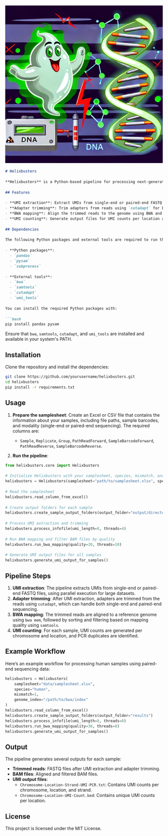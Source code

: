 ![Helixbusters Image](https://github.com/luglilab/helixbusters/blob/master/logo.png)

```markdown
# Helixbusters

**Helixbusters** is a Python-based pipeline for processing next-generation sequencing (NGS) data with Unique Molecular Identifier (UMI) extraction, adapter trimming, and BWA-based read alignment. It supports both single-end and paired-end sequencing and produces output files for UMI counts and PCR duplicates.

## Features

- **UMI extraction**: Extract UMIs from single-end or paired-end FASTQ files.
- **Adapter trimming**: Trim adapters from reads using `cutadapt` for both single-end and paired-end data.
- **BWA mapping**: Align the trimmed reads to the genome using BWA and filter alignments based on mapping quality.
- **UMI counting**: Generate output files for UMI counts per location and PCR duplicates.

## Dependencies

The following Python packages and external tools are required to run the pipeline:

- **Python packages**:
  - `pandas`
  - `pysam`
  - `subprocess`

- **External tools**:
  - `bwa`
  - `samtools`
  - `cutadapt`
  - `umi_tools`

You can install the required Python packages with:

```bash
pip install pandas pysam
```

Ensure that `bwa`, `samtools`, `cutadapt`, and `umi_tools` are installed and available in your system's PATH.

## Installation

Clone the repository and install the dependencies:

```bash
git clone https://github.com/yourusername/helixbusters.git
cd helixbusters
pip install -r requirements.txt
```

## Usage

1. **Prepare the samplesheet**: Create an Excel or CSV file that contains the information about your samples, including file paths, sample barcodes, and modality (single-end or paired-end sequencing). The required columns are:
   - `Sample`, `Replicate`, `Group`, `PathReadForward`, `SampleBarcodeForward`, `PathReadReverse`, `SampleBarcodeReverse`.

2. **Run the pipeline**:

```python
from helixbusters.core import Helixbusters

# Initialize Helixbusters with your samplesheet, species, mismatch, and genome index path.
helixbusters = Helixbusters(samplesheet="path/to/samplesheet.xlsx", species="human", mismatch=1, genome_index="path/to/genome_index")

# Read the samplesheet
helixbusters.read_column_from_excel()

# Create output folders for each sample
helixbusters.create_sample_output_folders(output_folder="output/directory")

# Process UMI extraction and trimming
helixbusters.process_infofile(umi_length=8, threads=4)

# Run BWA mapping and filter BAM files by quality
helixbusters.run_bwa_mapping(quality=20, threads=10)

# Generate UMI output files for all samples
helixbusters.generate_umi_output_for_samples()
```

## Pipeline Steps

1. **UMI extraction**: The pipeline extracts UMIs from single-end or paired-end FASTQ files, using parallel execution for large datasets.
2. **Adapter trimming**: After UMI extraction, adapters are trimmed from the reads using `cutadapt`, which can handle both single-end and paired-end sequencing.
3. **BWA mapping**: The trimmed reads are aligned to a reference genome using `bwa mem`, followed by sorting and filtering based on mapping quality using `samtools`.
4. **UMI counting**: For each sample, UMI counts are generated per chromosome and location, and PCR duplicates are identified.

## Example Workflow

Here’s an example workflow for processing human samples using paired-end sequencing data:

```python
helixbusters = Helixbusters(
    samplesheet="data/samplesheet.xlsx", 
    species="human", 
    mismatch=1, 
    genome_index="/path/to/bwa/index"
)
helixbusters.read_column_from_excel()
helixbusters.create_sample_output_folders(output_folder="results")
helixbusters.process_infofile(umi_length=8, threads=8)
helixbusters.run_bwa_mapping(quality=30, threads=8)
helixbusters.generate_umi_output_for_samples()
```

## Output

The pipeline generates several outputs for each sample:
- **Trimmed reads**: FASTQ files after UMI extraction and adapter trimming.
- **BAM files**: Aligned and filtered BAM files.
- **UMI output files**:
  - `Chromosome-Location-Strand-UMI-PCR.txt`: Contains UMI counts per chromosome, location, and strand.
  - `Chromosome-Location-UMI-Count.bed`: Contains unique UMI counts per location.

## License

This project is licensed under the MIT License.

